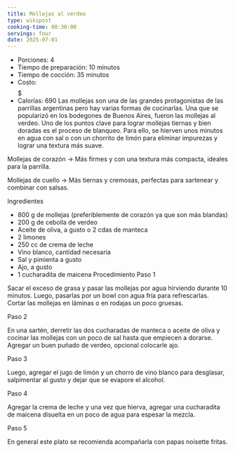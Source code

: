 ```yaml
---
title: Mollejas al verdeo
type: wikipost
cooking-time: 00:30:00
servings: four 
date: 2025-07-01
---
```


- Porciones: 4
- Tiempo de preparación: 10 minutos
- Tiempo de cocción: 35 minutos
- Costo: $$$$$
- Calorías: 690
Las mollejas son una de las grandes protagonistas de las parrillas argentinas pero hay varias formas de cocinarlas. Una que se popularizó en los bodegones de Buenos Aires, fueron las mollejas al verdeo. Uno de los puntos clave para lograr mollejas tiernas y bien doradas es el proceso de blanqueo. Para ello, se hierven unos minutos en agua con sal o con un chorrito de limón para eliminar impurezas y lograr una textura más suave.

Mollejas de corazón → Más firmes y con una textura más compacta, ideales para la parrilla.

Mollejas de cuello → Más tiernas y cremosas, perfectas para sartenear y combinar con salsas.

Ingredientes

- 800 g de mollejas (preferiblemente de corazón ya que son más blandas)
- 200 g de cebolla de verdeo
- Aceite de oliva, a gusto o 2 cdas de manteca
- 2 limones
- 250 cc de crema de leche
- Vino blanco, cantidad necesaria
- Sal y pimienta a gusto
- Ajo, a gusto
- 1 cucharadita de maicena
Procedimiento
Paso 1

Sacar el exceso de grasa y pasar las mollejas por agua hirviendo durante 10 minutos. Luego, pasarlas por un bowl con agua fría para refrescarlas. Cortar las mollejas en láminas o en rodajas un poco gruesas.

Paso 2

En una sartén, derretir las dos cucharadas de manteca o aceite de oliva y cocinar las mollejas con un poco de sal hasta que empiecen a dorarse. Agregar un buen puñado de verdeo, opcional colocarle ajo.

Paso 3

Luego, agregar el jugo de limón y un chorro de vino blanco para desglasar, salpimentar al gusto y dejar que se evapore el alcohol.

Paso 4

Agregar la crema de leche y una vez que hierva, agregar una cucharadita de maicena disuelta en un poco de agua para espesar la mezcla.

Paso 5

En general este plato se recomienda acompañarla con papas noisette fritas.